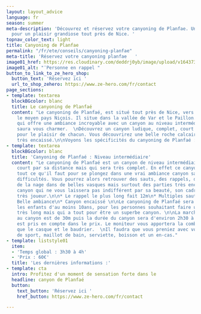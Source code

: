 ```yaml
---
layout: layout_advice
language: fr
season: summer
meta-description: 'Découvrez et réservez votre canyoning de Planfae. Un canyon intermédiaire
  pour un plaisir grandiose tout près de Nice. '
topnav_color_text: light
title: Canyoning de Planfae
permalink: "/fr/ete/conseils/canyoning-planfae"
meta-title: 'Réservez votre canyoning planfae   '
image01_href: https://res.cloudinary.com/deddrj0yb/image/upload/v1643730311/website/Canyoning%2006/IMG_6342_nrdlmr.jpg
image01_alt: "¨Personne en rappel "
button_to_link_to_ze_hero_shop:
  button_text: 'Réservez ici '
  url_to_shop_zehero: https://www.ze-hero.com/fr/contact
page_sections:
- template: textarea
  blockBGcolor: blanc
  title: Le canyoning de Planfaé
  content: "Le canyoning de Planfaé, est situé tout près de Nice, vers Coaraze, dans
    le moyen pays Niçois. Il situe dans la vallée de Var et le Paillon. Un canyon
    qui offre une ambiance incroyable avec un canyon au niveau intermédiaire et qui
    saura vous charmer.  \nDécouvrez un canyon ludique, complet, court mais condensé
    pour le plaisir de chacun. Vous découvrirez une belle roche calcaire pour un canyon
    très encaissé.\n\nVoyons les spécificités du canyoning de Planfaé :"
- template: textarea
  blockBGcolor: blanc
  title: 'Canyoning de Planfaé : Niveau intermédiaire'
  content: "Le canyoning de Planfaé est un canyon de niveau intermédiaire, qui reste
    court par sa distance mais qui sera très complet. En effet ce canyon vous proposera
    tout ce qu'il faut pour se plongez dans une vrai ambiance canyon sans grosses
    difficultés. Vous pourrez alors retrouver des sauts, des rappels, des toboggans,
    de la nage dans de belles vasques mais surtout des parties très encaissés. Un
    canyon qui ne vous laissera pas indifférent par sa beauté, son cadre et son parcours
    très joueur.\n\n* Le rappel le plus long fait 12m\n* Multiples sauts et Toboggans\n*
    Belle ambiance\n* Canyon encaissé \n\nLe canyoning de Planfaé sera idéal pour
    les enfants d'au moins 10ans, pour les personnes souhaitant faire un canyon pas
    très long mais qui a tout pour être un superbe canyon. \n\nLa marche pour accéder
    au canyon est de 30m puis la durée du canyon sera d'environ 2h30 à 3h.\n\nLe matériel
    est pris en compte dans le prix. Le moniteur vous apportera la combinaison ainsi
    que le casque et le baudrier.  \nIl faudra que vous preniez avec vous : chaussures
    de sport, maillot de bain, serviette, boisson et un en-cas."
- template: liststyle01
  item:
  - 'Temps global : 3h30 à 4h'
  - 'Prix : 60€'
  title: 'Les dernières informations :'
- template: cta
  intro: Profitez d'un moment de sensation forte dans le
  headline: canyon de Planfaé
  button:
    text_button: 'Réservez ici '
    href_button: https://www.ze-hero.com/fr/contact

---
```

